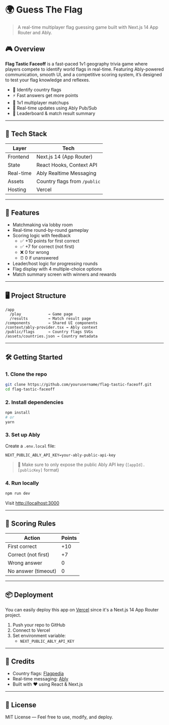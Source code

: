 # 🌍 Guess The Flag

> A real-time multiplayer flag guessing game built with Next.js 14 App Router and Ably.

## 🎮 Overview

**Flag Tastic Faceoff** is a fast-paced 1v1 geography trivia game where players compete to identify world flags in real-time. Featuring Ably-powered communication, smooth UI, and a competitive scoring system, it’s designed to test your flag knowledge and reflexes.

- 🧠 Identify country flags
- ⚡ Fast answers get more points
- 🧍 1v1 multiplayer matchups
- 🔄 Real-time updates using Ably Pub/Sub
- 🥇 Leaderboard & match result summary

---

## 🧪 Tech Stack

| Layer        | Tech                          |
|--------------|-------------------------------|
| Frontend     | Next.js 14 (App Router)       |
| State        | React Hooks, Context API      |
| Real-time    | Ably Realtime Messaging       |
| Assets       | Country flags from `/public`  |
| Hosting      | Vercel                        |

---

## 🚀 Features

- Matchmaking via lobby room
- Real-time round-by-round gameplay
- Scoring logic with feedback
  - ✅ +10 points for first correct
  - ✅ +7 for correct (not first)
  - ❌ 0 for wrong
  - ⏰ 0 if unanswered
- Leader/host logic for progressing rounds
- Flag display with 4 multiple-choice options
- Match summary screen with winners and rewards

---

## 🖥️ Project Structure

```
/app
  /play            → Game page
  /results         → Match result page
/components        → Shared UI components
/context/ably-provider.tsx → Ably context
/public/flags      → Country flags SVGs
/assets/countries.json → Country metadata
```

---

## 🛠️ Getting Started

### 1. Clone the repo

```bash
git clone https://github.com/yourusername/flag-tastic-faceoff.git
cd flag-tastic-faceoff
```

### 2. Install dependencies

```bash
npm install
# or
yarn
```

### 3. Set up Ably

Create a `.env.local` file:

```
NEXT_PUBLIC_ABLY_API_KEY=your-ably-public-api-key
```

> 🔐 Make sure to only expose the public Ably API key (`[appId].[publicKey]` format)

### 4. Run locally

```bash
npm run dev
```

Visit [http://localhost:3000](http://localhost:3000)

---

## 🧠 Scoring Rules

| Action              | Points |
|---------------------|--------|
| First correct       | +10    |
| Correct (not first) | +7     |
| Wrong answer        | 0      |
| No answer (timeout) | 0      |

---

## 📦 Deployment

You can easily deploy this app on [Vercel](https://vercel.com/) since it's a Next.js 14 App Router project.

1. Push your repo to GitHub
2. Connect to Vercel
3. Set environment variable:
   - `NEXT_PUBLIC_ABLY_API_KEY`

---

## 🧩 Credits

- Country flags: [Flagpedia](https://flagpedia.net/download/api)
- Real-time messaging: [Ably](https://ably.com/)
- Built with ❤️ using React & Next.js

---

## 📜 License

MIT License — Feel free to use, modify, and deploy.